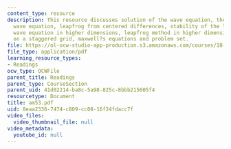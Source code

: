 ```yaml
---
content_type: resource
description: This resource discusses solution of the wave equation, the semidiscrete
  wave equation, leapfrog from centered differences, stability of the leapfrog method,
  wave equation in higher dimensions, leapfrog method in higher dimensions, leapfrog
  on a staggered grid, maxwell?s equations and problem set.
file: https://ol-ocw-studio-app-production.s3.amazonaws.com/courses/18-086-mathematical-methods-for-engineers-ii-spring-2006/8eaa23367474c809cc0816f24fdacc7f_am53.pdf
file_type: application/pdf
learning_resource_types:
- Readings
ocw_type: OCWFile
parent_title: Readings
parent_type: CourseSection
parent_uid: 41d02214-ba8c-5a98-825c-8bbb215605f4
resourcetype: Document
title: am53.pdf
uid: 8eaa2336-7474-c809-cc08-16f24fdacc7f
video_files:
  video_thumbnail_file: null
video_metadata:
  youtube_id: null
---
```

